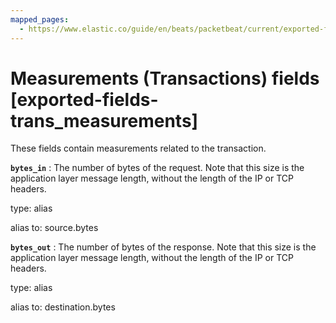 ```yaml
---
mapped_pages:
  - https://www.elastic.co/guide/en/beats/packetbeat/current/exported-fields-trans_measurements.html
---
```


<!-- This file is generated! See scripts/generate_fields_docs.py -->

# Measurements (Transactions) fields [exported-fields-trans_measurements]

These fields contain measurements related to the transaction.

**`bytes_in`**
:   The number of bytes of the request. Note that this size is the application layer message length, without the length of the IP or TCP headers.

type: alias

alias to: source.bytes


**`bytes_out`**
:   The number of bytes of the response. Note that this size is the application layer message length, without the length of the IP or TCP headers.

type: alias

alias to: destination.bytes


